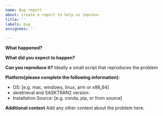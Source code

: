 ```yaml
---
name: Bug report
about: Create a report to help us improve
title: ''
labels: bug
assignees: ''

---
```


**What happened?**

**What did you expect to happen?**

**Can you reproduce it?**
Ideally a small script that reproduces the problem

**Platform(please complete the following information):**
 - OS: [e.g. mac, windows, linux, arm or x86_64]
 - skretrieval and SASKTRAN2 version:
 - Installation Source: [e.g. conda, pip, or from source]

**Additional context**
Add any other context about the problem here.
